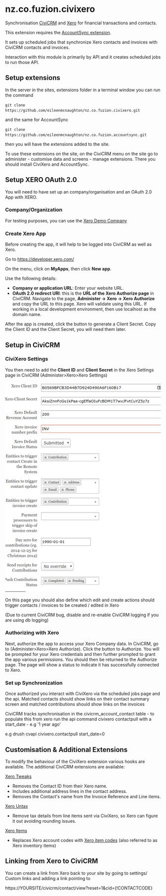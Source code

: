 # nz.co.fuzion.civixero

Synchronisation [CiviCRM](https://civicrm.org) and [Xero](https://xero.com) for financial transactions and contacts.

This extension requires the [AccountSync extension](https://github.com/eileenmcnaughton/nz.co.fuzion.accountsync).

It sets up scheduled jobs that synchronize Xero contacts and invoices with CiviCRM contacts and invoices.

Interaction with this module is primarily by API and it creates scheduled jobs to run those API.



## Setup extensions

In the server in the sites, extensions folder in a terminal window you can run the command

`git clone https://github.com/eileenmcnaughton/nz.co.fuzion.civixero.git`

and the same for AccountSync

`git clone https://github.com/eileenmcnaughton/nz.co.fuzion.accountsync.git`

then you will have the extensions added to the site.

To use these extensions on the site, on the CiviCRM menu on the site go to administer - customise data and screens - manage extensions. There you should install CiviXero and AccountSync.

## Setup XERO OAuth 2.0

You will need to have set up an company/organisation and an OAuth 2.0 App with XERO.

### Company/Organization
For testing purposes, you can use the [Xero Demo Company](https://central.xero.com/s/article/Use-the-demo-company)

### Create Xero App
Before creating the app, it will help to be logged into CiviCRM as well as Xero.

Go to https://developer.xero.com/

On the menu, click on __MyApps__, then click __New app__.

Use the following details:
- __Company or application URL__: Enter your website URL.
- __OAuth 2.0 redirect URI__: this is the __URL of the Xero Authorize page__ in CiviCRM. Navigate to the page, __Administer -> Xero -> Xero Authorize__ and copy the URL to this page. Xero will validate using this URL. If working in a local development environment, then use localhost as the domain name.

After the app is created, click the button to generate a Client Secret.
Copy the Client ID and the Client Secret, you will need them later.


## Setup in CiviCRM

### CiviXero Settings
You then need to add the __Client ID__ and __Client Secret__ in the Xero Settings page in CiviCRM (Administer>Xero>Xero Settings)

![Xero Settings](docs/images/xero_settings.png)

On this page you should also define which edit and create actions should trigger contacts / invoices to be created / edited in Xero

(Due to current CiviCRM bug, disable and re-enable CiviCRM logging if you are using db logging)

### Authorizing with Xero
Next, authorize the app to access your Xero Company data. In CiviCRM, go to (Administer>Xero>Xero Authorize).
Click the button to Authorize. You will be prompted for your Xero credentials and then further prompted to grant the app various permissions.
You should then be returned to the Authorize page. The page will show a status to indicate it has successfully connected to Xero.


### Set up Synchronization
Once authorized you interact with CiviXero via the scheduled jobs page and the api. Matched contacts should show links on their contact summary screen and matched contributions should show links on the invoices


CiviCRM tracks synchronisation in the civicrm_account_contact table - to populate this from xero run the api command civixero contactpull with a start_date - e.g '1 year ago'

e.g
drush cvapi civixero.contactpull start_date=0

## Customisation &amp; Additional Extensions

To modify the behaviour of the CiviXero extension various hooks are available. The additional CiviCRM extensions are available:

[Xero Tweaks](https://github.com/agileware/au.com.agileware.xerotweaks)
- Removes the Contact ID from their Xero name.
- Includes additional address lines in the contact address.
- Removes the Contact's name from the Invoice Reference and Line items.

[Xero Untax](https://github.com/agileware/au.com.agileware.xerountax)
- Remove tax details from line items sent via CiviXero, so Xero can figure it out avoiding rounding issues.

[Xero Items](https://github.com/agileware/au.com.agileware.xeroitems)
- Replaces Xero account codes with [Xero item codes](https://help.xero.com/nz/Inventory) (also referred to as Xero inventory items)

## Linking from Xero to CiviCRM

You can create a link from Xero back to your site by going to settings/ Custom links and adding a link pointing to

https://YOURSITE/civicrm/contact/view?reset=1&cid={!CONTACTCODE}
